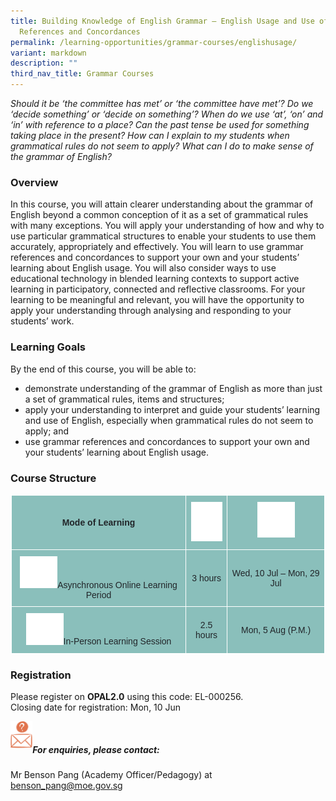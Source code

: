 ```yaml
---
title: Building Knowledge of English Grammar – English Usage and Use of Grammar
  References and Concordances
permalink: /learning-opportunities/grammar-courses/englishusage/
variant: markdown
description: ""
third_nav_title: Grammar Courses
---
```

*Should it be ‘the committee has met’ or ‘the committee have met’? Do we ‘decide something’ or ‘decide on something’? When do we use ‘at’, ‘on’ and ‘in’ with reference to a place? Can the past tense be used for something taking place in the present? How can I explain to my students when grammatical rules do not seem to apply? What can I do to make sense of the grammar of English?*

### Overview
In this course, you will attain clearer understanding about the grammar of English beyond a common conception of it as a set of grammatical rules with many exceptions. You will apply your understanding of how and why to use particular grammatical structures to enable your students to use them accurately, appropriately and effectively. You will learn to use grammar references and concordances to support your own and your students’ learning about English usage. You will also consider ways to use educational technology in blended learning contexts to support active learning in participatory, connected and reflective classrooms. For your learning to be meaningful and relevant, you will have the opportunity to apply your understanding through analysing and responding to your students’ work.

### Learning Goals
By the end of this course, you will be able to:

* demonstrate understanding of the grammar of English as more than just a set of grammatical rules, items and structures;
* apply your understanding to interpret and guide your students’ learning and use of English, especially when grammatical rules do not seem to apply; and
* use grammar references and concordances to support your own and your students’ learning about English usage.

### Course Structure
<style type="text/css">
.tg  {border-collapse:collapse;border-spacing:0;}
.tg td{border-color:black;border-style:solid;border-width:1px;font-family:Arial, sans-serif;font-size:14px;
  overflow:hidden;padding:10px 5px;word-break:normal;}
.tg th{border-color:black;border-style:solid;border-width:1px;font-family:Arial, sans-serif;font-size:14px;
  font-weight:normal;overflow:hidden;padding:10px 5px;word-break:normal;}
.tg .tg-y050{background-color:#8abfbb;color:#212529;text-align:center;vertical-align:middle}
.tg .tg-h3mj{background-color:#8abfbb;color:#212529;font-weight:bold;text-align:center;vertical-align:middle}
.tg .tg-thnp{background-color:#8abfbb;color:#212529;font-weight:bold;text-align:center;vertical-align:top}
.tg .tg-ta8k{background-color:#8abfbb;color:#212529;text-align:center;vertical-align:top}
</style>
<table style="border: 1px solid white" class="tg">
<thead>
  <tr>
    <th style="border: 1px solid white" class="tg-h3mj">Mode of Learning</th>
    <th style="border: 1px solid white" class="tg-thnp"><img style="width:50px" alt="Picture7" src="/images/picture7.png"></th>
    <th style="border: 1px solid white" class="tg-thnp"><img style="width:60px" alt="Picture8" src="/images/picture8.png"></th>
  </tr>
</thead>
<tbody>
  <tr>
    <td style="border: 1px solid white" class="tg-ta8k"><img style="width:60px" alt="Picture9" src="/images/picture9.png">Asynchronous Online Learning Period           </td>
    <td style="border: 1px solid white" class="tg-y050">3 hours</td>
    <td style="border: 1px solid white" class="tg-y050">Wed, 10 Jul – Mon, 29 Jul</td>
  </tr>
  <tr>
    <td style="border: 1px solid white" class="tg-ta8k"><img style="width:60px" alt="Picture10" src="/images/picture10.png">In-Person Learning Session           </td>
    <td style="border: 1px solid white" class="tg-y050">2.5 hours</td>
    <td style="border: 1px solid white" class="tg-y050">Mon, 5 Aug (P.M.)</td>
  </tr>
</tbody>
</table>

### Registration

Please register on&nbsp;**OPAL2.0**&nbsp;using this code:&nbsp;EL-000256. <br> 
Closing date for registration: Mon, 10 Jun

<img align="left" style="width:7%" src="/images/picture17.png"><br>

##### For enquiries, please contact:
Mr Benson Pang (Academy Officer/Pedagogy) at
<a href="mailto:benson_pang@moe.gov.sg">benson_pang@moe.gov.sg</a>